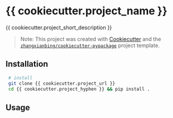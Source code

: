 # {{ cookiecutter.project_name }}

{{ cookiecutter.project_short_description }}

> Note: This project was created with [Cookiecutter](https://gitlab.sz.sensetime.com/audreyr/cookiecutter) and the [`zhangxianbing/cookiecutter-pypackage`](https://github.com/zhangxianbing/cookiecutter-pypackage) project template.

## Installation

```bash
 # install
 git clone {{ cookiecutter.project_url }}
 cd {{ cookiecutter.project_hyphen }} && pip install .
```

## Usage
